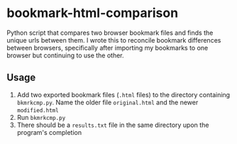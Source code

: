 # bookmark-html-comparison
Python script that compares two browser bookmark files and finds the unique urls between them. I wrote this to reconcile bookmark differences between browsers, specifically after importing my bookmarks to one browser but continuing to use the other.

## Usage
1. Add two exported bookmark files (`.html` files) to the directory containing `bkmrkcmp.py`. Name the older file `original.html` and the newer `modified.html`
2. Run `bkmrkcmp.py`
3. There should be a `results.txt` file in the same directory upon the program's completion